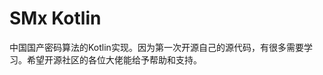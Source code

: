 # SMx Kotlin
中国国产密码算法的Kotlin实现。因为第一次开源自己的源代码，有很多需要学习。希望开源社区的各位大佬能给予帮助和支持。


[SM3密码杂凑算法]: https://wenku.baidu.com/view/c3bb5425ccbff121dd36831a.html
[SM2椭圆曲线公钥密码算法]: https://wenku.baidu.com/view/99a8b469011ca300a6c39099.html
[SM2椭圆曲线公钥密码算法推荐曲线参数]: https://wenku.baidu.com/view/faa41707f12d2af90242e661.html
[国家商用密码算法简介]: https://wenku.baidu.com/view/d2435b1fe518964bcf847cf6.html
[中国商用密码SM4与分组密码应用技术]: https://wenku.baidu.com/view/665bc45c941ea76e59fa0443.html
[国密算法SM1_SM3_SM4的标准数据]: https://wenku.baidu.com/view/a1dd7767650e52ea54189812.html
[SMS4密码算法]: https://wenku.baidu.com/view/db4f7377ac02de80d4d8d15abe23482fb4da027c.html
[加密算法的新发展 基于Pairing的密码技术(SM9算法)研究与应用]: https://wenku.baidu.com/view/da6161023968011ca3009185.html
